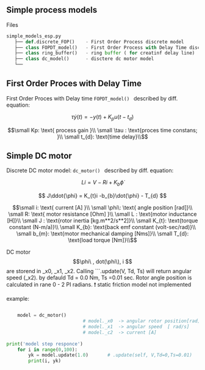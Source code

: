 

## Simple process models 

Files
 ```python
simple_models_esp.py 
    ├── def.discrete_FOP()    - First Order Process discrete model                                          
    ├── class FOPDT_model()   - First Order Process with Delay Time discrete model       
    ├── class ring_buffer()   - ring buffer ( for creatinf delay line)  
    ├── class dc_model()      - disctere dc motor model                                       
    └──                                     
 ``` 


## First Order Proces with Delay Time

First Order Proces with Delay time ```FOPDT_model() ``` described by diff. equation: 

$$ \tau\dot{y}(t) = - y(t) + K_{p}u(t-t_{d})$$ 
```math
\small   Kp: \text{ process gain }\\
\small   \tau : \text{proces time constans; }\\
\small   t_{d}: \text{time delay}\\
```

## Simple DC motor 
Discrete DC motor model: ```dc_motor() ``` described by diff. equation:

$$ L\dot{i} = V  -Ri+ K_{b}\dot{\phi}$$ 

$$ J\ddot{\phi} = K_{t}i -b_{b}\dot{\phi} - T_{d} $$ 

```math
\small   i: \text{ current [A] }\\
\small   \phi\: \text{ angle position [rad]}\\
\small   R: \text{ motor resistance [Ohm] }\\
\small   L : \text{motor inductance [H]}\\
\small   J : \text{rotor inertia [kg.m**2/s**2]}\\
\small   K_{t}: \text{torque constant (N-m/a)}\\
\small   K_{b}: \text{back emf constant (volt-sec/rad)}\\
\small   b_{m}: \text{motor mechanical damping [Nms]}\\
\small   T_{d}: \text{load torque [Nm]}\\
```

DC motor $$\phi\ , dot(\phi\), i $$ are storend in _x0, _x1, _x2. Calling  ```.update(V, Td, Ts) will return angular speed (_x2). by defauld Td = 0.0 Nm, Ts =0.01 sec. Rotor angle position is calculated in rane 0 -  2 PI radians. 
:exclamation:
static friction model not implemented  


example:
```python 

    model = dc_motor()        
                            # model._x0  -> angular rotor position[rad]    
                            # model._x1  -> angular speed  [ rad/s]
                            # model._c2  -> current [A]
                            
print('model step responce')
    for i in range(0,100):
        yk = model.update(1.0)       # .update(self, V,Td=0,Ts=0.01)
        print(i, yk)

```


